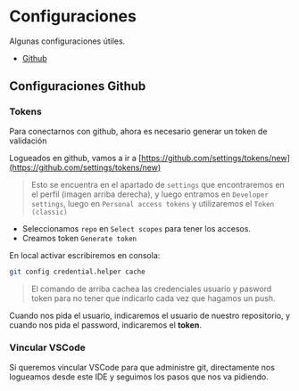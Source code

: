 # Configuraciones

Algunas configuraciones útiles.

* [Github](#github)

<a id="github"></a>

## Configuraciones Github

### Tokens

Para conectarnos con github, ahora es necesario generar un token de validación

Logueados en github, vamos a ir a [https://github.com/settings/tokens/new](https://github.com/settings/tokens/new)

>Esto se encuentra en el apartado de `settings` que encontraremos en el perfil (imagen arriba derecha), y luego entramos en `Developer settings`, luego en `Personal access tokens` y utilizaremos el `Token (classic)`

* Seleccionamos `repo` en `Select scopes` para tener los accesos.
* Creamos token `Generate token`

En local activar escribiremos en consola:

```bash
git config credential.helper cache
```

>El comando de arriba cachea las credenciales usuario y pasword token para no tener que indicarlo cada vez que hagamos un push.

Cuando nos pida el usuario, indicaremos el usuario de nuestro repositorio, y cuando nos pida el password, indicaremos el **token**.

### Vincular VSCode

Si queremos vincular VSCode para que administre git, directamente nos logueamos desde este IDE y seguimos los pasos que nos va pidiendo.
